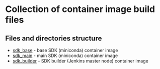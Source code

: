 Collection of container image build files
=========================================


Files and directories structure
-------------------------------

* [sdk_base](sdk_base) - base SDK (miniconda) container image
* [sdk_main](sdk_main) - main SDK (miniconda) container image
* [sdk_builder](sdk_builder) - SDK builder (Jenkins master node) container image
